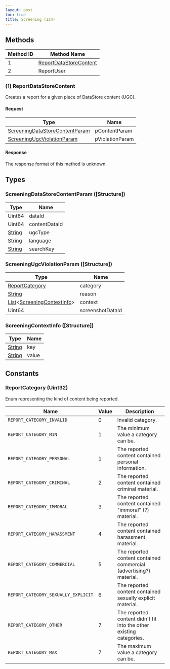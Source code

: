 ```yaml
---
layout: post
toc: true
title: Screening (124)
---
```


## Methods

| Method ID | Method Name                                         |
| --------- | --------------------------------------------------- |
| 1         | [ReportDataStoreContent](#1-reportdatastorecontent) |
| 2         | ReportUser                                          |

### (1) ReportDataStoreContent
Creates a report for a given piece of DataStore content (UGC).

#### Request

| Type                                                                        | Name            |
| --------------------------------------------------------------------------- | --------------- |
| [ScreeningDataStoreContentParam](#screeningdatastorecontentparam-structure) | pContentParam   |
| [ScreeningUgcViolationParam](#screeningugcviolationparam-structure)         | pViolationParam |

#### Response
The response format of this method is unknown.

## Types
### ScreeningDataStoreContentParam ([Structure])

| Type     | Name          |
| -------- | ------------- |
| Uint64   | dataId        |
| Uint64   | contentDataId |
| [String] | ugcType       |
| [String] | language      |
| [String] | searchKey     |

### ScreeningUgcViolationParam ([Structure])

| Type                                                                  | Name             |
| --------------------------------------------------------------------- | ---------------- |
| [ReportCategory](#reportcategory-uint32)                              | category         |
| [String]                                                              | reason           |
| [List]&lt;[ScreeningContextInfo](#screeningcontextinfo-structure)&gt; | context          |
| Uint64                                                                | screenshotDataId |

### ScreeningContextInfo ([Structure])

| Type     | Name  |
| -------- | ----- |
| [String] | key   |
| [String] | value |

## Constants
### ReportCategory (Uint32)
Enum representing the kind of content being reported.

| Name                                | Value | Description                                                         |
| ----------------------------------- | ----- | ------------------------------------------------------------------- |
| `REPORT_CATEGORY_INVALID`           | 0     | Invalid category.                                                   |
| `REPORT_CATEGORY_MIN`               | 1     | The minimum value a category can be.                                |
| `REPORT_CATEGORY_PERSONAL`          | 1     | The reported content contained personal information.                |
| `REPORT_CATEGORY_CRIMINAL`          | 2     | The reported content contained criminal material.                   |
| `REPORT_CATEGORY_IMMORAL`           | 3     | The reported content contained "immoral" (?) material.              |
| `REPORT_CATEGORY_HARASSMENT`        | 4     | The reported content contained harassment material.                 |
| `REPORT_CATEGORY_COMMERCIAL`        | 5     | The reported content contained commercial (advertising?) material.  |
| `REPORT_CATEGORY_SEXUALLY_EXPLICIT` | 6     | The reported content contained sexually explicit material.          |
| `REPORT_CATEGORY_OTHER`             | 7     | The reported content didn't fit into the other existing categories. |
| `REPORT_CATEGORY_MAX`               | 7     | The maximum value a category can be.                                |

[String]: /docs/nex/types#string
[List]: /docs/nex/types#list
